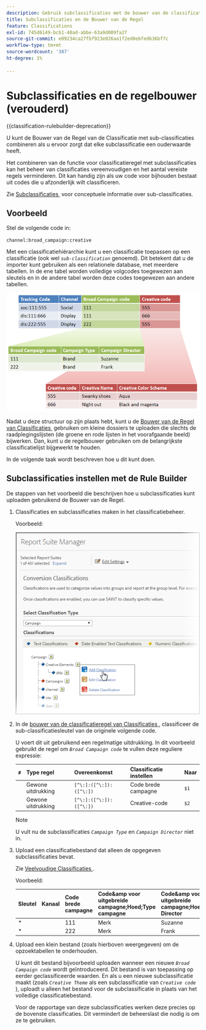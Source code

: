 ```yaml
---
description: Gebruik subclassificaties met de bouwer van de classificatieregel.
title: Subclassificaties en de Bouwer van de Regel
feature: Classifications
exl-id: 745d6149-bcb1-48ad-abbe-63a9d009fa27
source-git-commit: e09234ca27fbf923e026aa1f2ed0ebfed636bf7c
workflow-type: tm+mt
source-wordcount: '387'
ht-degree: 1%

---
```


# Subclassificaties en de regelbouwer (verouderd)

{{classification-rulebuilder-deprecation}}

U kunt de Bouwer van de Regel van de Classificatie met sub-classificaties combineren als u ervoor zorgt dat elke subclassificatie een ouderwaarde heeft.

Het combineren van de functie voor classificatieregel met subclassificaties kan het beheer van classificaties vereenvoudigen en het aantal vereiste regels verminderen. Dit kan handig zijn als uw code voor bijhouden bestaat uit codes die u afzonderlijk wilt classificeren.

Zie [&#x200B; Subclassificaties &#x200B;](/help/components/classifications/importer/subclassifications.md) voor conceptuele informatie over sub-classificaties.

## Voorbeeld

Stel de volgende code in:

`channel:broad_campaign:creative`

Met een classificatiehiërarchie kunt u een classificatie toepassen op een classificatie (ook wel *`sub-classification`* genoemd). Dit betekent dat u de importer kunt gebruiken als een relationele database, met meerdere tabellen. In de ene tabel worden volledige volgcodes toegewezen aan sleutels en in de andere tabel worden deze codes toegewezen aan andere tabellen.

![](assets/sub_class_table.png)

Nadat u deze structuur op zijn plaats hebt, kunt u de [&#x200B; Bouwer van de Regel van Classificaties &#x200B;](/help/components/classifications/crb/classification-rule-builder.md) gebruiken om kleine dossiers te uploaden die slechts de raadplegingslijsten (de groene en rode lijsten in het voorafgaande beeld) bijwerken. Dan, kunt u de regelbouwer gebruiken om de belangrijkste classificatielijst bijgewerkt te houden.

In de volgende taak wordt beschreven hoe u dit kunt doen.

## Subclassificaties instellen met de Rule Builder

De stappen van het voorbeeld die beschrijven hoe u subclassificaties kunt uploaden gebruikend de Bouwer van de Regel.

1. Classificaties en subclassificaties maken in het classificatiebeheer.

   Voorbeeld:

   ![&#x200B; Info van de Stap &#x200B;](/help/admin/tools/assets/sub_class_create.png)

1. In de [&#x200B; bouwer van de classificatieregel van Classificaties &#x200B;](/help/components/classifications/crb/classification-rule-builder.md), classificeer de sub-classificatiesleutel van de originele volgende code.

   U voert dit uit gebruikend een regelmatige uitdrukking. In dit voorbeeld gebruikt de regel om *`Broad Campaign code`* te vullen deze reguliere expressie:

   | `#` | Type regel | Overeenkomst | Classificatie instellen | Naar |
   |---|---|---|---|---|
   |   | Gewone uitdrukking | `[^\:]:([^\:]):([^\:])` | Code brede campagne | `$1` |
   |   | Gewone uitdrukking | `[^\:]:([^\:]):([^\:])` | Creative-code | `$2` |

   >[!NOTE]
   >
   >U vult nu de subclassificaties *`Campaign Type`* en *`Campaign Director`* niet in.

1. Upload een classificatiebestand dat alleen de opgegeven subclassificaties bevat.

   Zie [&#x200B; Veelvoudige Classificaties &#x200B;](/help/components/classifications/importer/subclassifications.md).

   Voorbeeld:

   | Sleutel | Kanaal | Code brede campagne | Code&amp;amp voor uitgebreide campagne;Hoed;Type campagne | Code&amp;amp voor uitgebreide campagne;Hoed;Campagne Director | ... |
   |---|---|---|---|---|---|
   | &#42; |  | 111 | Merk | Suzanne |  |
   | &#42; |  | 222 | Merk | Frank |  |

1. Upload een klein bestand (zoals hierboven weergegeven) om de opzoektabellen te onderhouden.

   U kunt dit bestand bijvoorbeeld uploaden wanneer een nieuwe *`Broad Campaign code`* wordt geïntroduceerd. Dit bestand is van toepassing op eerder geclassificeerde waarden. En als u een nieuwe subclassificatie maakt (zoals *`Creative Theme`* als een subclassificatie van *`Creative code`* ), uploadt u alleen het bestand voor de subclassificatie in plaats van het volledige classificatiebestand.

   Voor de rapportage van deze subclassificaties werken deze precies op de bovenste classificaties. Dit vermindert de beheerslast die nodig is om ze te gebruiken.
